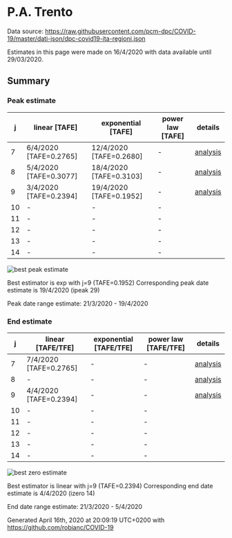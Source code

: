 # P.A. Trento


Data source: https://raw.githubusercontent.com/pcm-dpc/COVID-19/master/dati-json/dpc-covid19-ita-regioni.json

Estimates in this page were made on 16/4/2020 with data available until 29/03/2020.


## Summary 

### Peak estimate 
|j|linear [TAFE]|exponential [TAFE]|power law [TAFE]|details|
|---|----|-----------|---------|-------|
|7|6/4/2020 [TAFE=0.2765]|12/4/2020 [TAFE=0.2680]|-|[analysis](COVID-19_p.a._trento_j7_2020-03-29.md)|
|8|5/4/2020 [TAFE=0.3077]|18/4/2020 [TAFE=0.3103]|-|[analysis](COVID-19_p.a._trento_j8_2020-03-29.md)|
|9|3/4/2020 [TAFE=0.2394]|19/4/2020 [TAFE=0.1952]|-|[analysis](COVID-19_p.a._trento_j9_2020-03-29.md)|
|10|-|-|-||
|11|-|-|-||
|12|-|-|-||
|13|-|-|-||
|14|-|-|-||

![best peak estimate](COVID-19_p.a._trento_j9_2020-03-29.png)

Best estimator is exp with j=9 (TAFE=0.1952)
Corresponding peak date estimate is 19/4/2020 (ipeak 29)


Peak date range estimate: 21/3/2020 - 19/4/2020

### End estimate 
|j|linear [TAFE/TFE]|exponential [TAFE/TFE]|power law [TAFE/TFE]|details|
|---|----|-----------|---------|-------|
|7|7/4/2020 [TAFE=0.2765]|-|-|[analysis](COVID-19_p.a._trento_j7_2020-03-29.md)|
|8|-|-|-|[analysis](COVID-19_p.a._trento_j8_2020-03-29.md)|
|9|4/4/2020 [TAFE=0.2394]|-|-|[analysis](COVID-19_p.a._trento_j9_2020-03-29.md)|
|10|-|-|-||
|11|-|-|-||
|12|-|-|-||
|13|-|-|-||
|14|-|-|-||

![best zero estimate](COVID-19_p.a._trento_j9_2020-03-29.png)

Best estimator is linear with j=9 (TAFE=0.2394)
Corresponding end date estimate is 4/4/2020 (izero 14)


End date range estimate: 21/3/2020 - 5/4/2020

Generated April 16th, 2020 at 20:09:19 UTC+0200 with https://github.com/robianc/COVID-19
